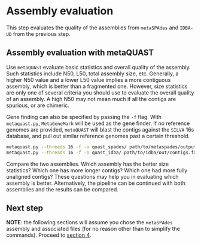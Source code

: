 # Assembly evaluation

This step evaluates the quality of the assemblies from `metaSPAdes` and `IDBA-UD` from the previous step. 

## Assembly evaluation with metaQUAST

Use `metaQUAST` evaluate basic statistics and overall quality of the assembly. Such statistics include N50, L50, total assembly size, etc. Generally, a higher N50 value and a lower L50 value implies a more contiguous assembly, which is better than a fragmented one. However, size statistics are only one of several criteria you should use to evaluate the overall quality of an assembly. A high N50 may not mean much if all the contigs are spurious, or are chimeric. 

Gene finding can also be specified by passing the `-f` flag. With `metaquast.py`, `MetaGeneMark` will be used as the gene finder. If no reference genomes are provided, `metaQUAST` will blast the contigs against the `SILVA` 16s database, and pull out similar reference genomes past a certain threshold.

```bash
metaquast.py --threads 16 -f -o quast_spades/ path/to/metaspades/output/contigs.fasta 
metaquast.py --threads 16 -f -o quast_idba/ path/to/idba/out/contigs.fa
```

Compare the two assemblies. Which assembly has the better size statistics? Which one has more longer contigs? Which one had more fully unaligned contigs? These questions may help you in evaluating which assembly is better. Alternatively, the pipeline can be continued with both assemblies and the results can be compared.

## Next step

**NOTE**: the following sections will assume you chose the `metaSPAdes` assembly and associated files (for no reason other than to simplify the commands). Proceed to [section 4][section4-link].

[section4-link]: ../section_4